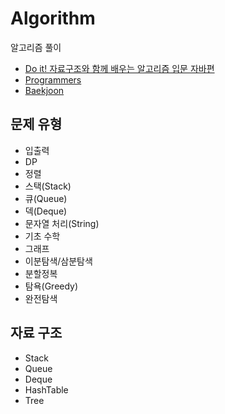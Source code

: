 # Algorithm
알고리즘 풀이

* [Do it! 자료구조와 함께 배우는 알고리즘 입문 자바편](https://book.naver.com/bookdb/book_detail.nhn?bid=13560672)
* [Programmers](https://programmers.co.kr/)
* [Baekjoon](https://www.acmicpc.net/)


## 문제 유형
* 입출력
* DP
* 정렬
* 스택(Stack)
* 큐(Queue)
* 덱(Deque)
* 문자열 처리(String)
* 기초 수학
* 그래프
* 이분탐색/삼분탐색
* 분할정복
* 탐욕(Greedy)
* 완전탐색

## 자료 구조
* Stack
* Queue
* Deque
* HashTable
* Tree
